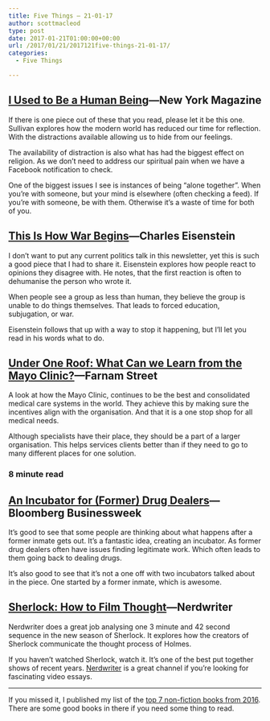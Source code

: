 ```yaml
---
title: Five Things – 21-01-17
author: scottmacleod
type: post
date: 2017-01-21T01:00:00+00:00
url: /2017/01/21/2017121five-things-21-01-17/
categories:
  - Five Things

---
```

## [I Used to Be a Human Being][1]—New York Magazine

If there is one piece out of these that you read, please let it be this one. Sullivan explores how the modern world has reduced our time for reflection. With the distractions available allowing us to hide from our feelings.

The availability of distraction is also what has had the biggest effect on religion. As we don&#8217;t need to address our spiritual pain when we have a Facebook notification to check.

One of the biggest issues I see is instances of being &#8220;alone together&#8221;. When you&#8217;re with someone, but your mind is elsewhere (often checking a feed). If you&#8217;re with someone, be with them. Otherwise it&#8217;s a waste of time for both of you.

## [This Is How War Begins][2]—Charles Eisenstein

I don’t want to put any current politics talk in this newsletter, yet this is such a good piece that I had to share it. Eisenstein explores how people react to opinions they disagree with. He notes, that the first reaction is often to dehumanise the person who wrote it.

When people see a group as less than human, they believe the group is unable to do things themselves. That leads to forced education, subjugation, or war.

Eisenstein follows that up with a way to stop it happening, but I’ll let you read in his words what to do.

## [Under One Roof: What Can we Learn from the Mayo Clinic?][3]—Farnam Street

A look at how the Mayo Clinic, continues to be the best and consolidated medical care systems in the world. They achieve this by making sure the incentives align with the organisation. And that it is a one stop shop for all medical needs.

Although specialists have their place, they should be a part of a larger organisation. This helps services clients better than if they need to go to many different places for one solution.

### 8 minute read

## [An Incubator for (Former) Drug Dealers][4]—Bloomberg Businessweek

It&#8217;s good to see that some people are thinking about what happens after a former inmate gets out. It&#8217;s a fantastic idea, creating an incubator. As former drug dealers often have issues finding legitimate work. Which often leads to them going back to dealing drugs.

It&#8217;s also good to see that it&#8217;s not a one off with two incubators talked about in the piece. One started by a former inmate, which is awesome.

## [Sherlock: How to Film Thought][5]—Nerdwriter

Nerdwriter does a great job analysing one 3 minute and 42 second sequence in the new season of Sherlock. It explores how the creators of Sherlock communicate the thought process of Holmes.

If you haven’t watched Sherlock, watch it. It’s one of the best put together shows of recent years.&nbsp;[Nerdwriter][6]&nbsp;is a great channel if you’re looking for fascinating video essays.

* * *

If you missed it, I published my list of the [top 7 non-fiction books from 2016][7]. There are some good books in there if you need some thing to read.

 [1]: http://nymag.com/selectall/2016/09/andrew-sullivan-technology-almost-killed-me.html
 [2]: http://charleseisenstein.net/this-is-how-war-begins/
 [3]: https://www.farnamstreetblog.com/2017/01/under-one-roof-what-can-we-learn-from-the-mayo-clinic/
 [4]: https://www.bloomberg.com/news/features/2016-11-29/an-incubator-for-former-drug-dealers
 [5]: https://www.youtube.com/watch?v=bfFgnJoLiQE
 [6]: https://www.youtube.com/channel/UCJkMlOu7faDgqh4PfzbpLdg
 [7]: https://scottmacleod.co/the-7-best-non-fiction-books-of-2016-be4f09c3ab8a#.wgwyj198u
